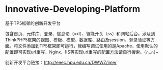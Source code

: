# Innovative-Developing-Platform
基于TP5框架的创新开发平台

包含首页、元件库、登录、信息论（xxl）、智能开关（ss）和网站后台，涉及到ThinkPHP5框架的视图、模板、模型、数据库、路由及session、登录验证等方面。将文件添加到TP5框架即可运行，我编写调试使用的是Apache，使用默认的配置即可实现url重写，Nginx、IIS等实现url重写的配置方法请自行搜索。(∩_∩)~

创新开发平台链接：http://eeec.hpu.edu.cn/DWWZ/ime/
